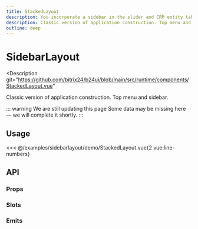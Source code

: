 ```yaml
---
title: StackedLayout
description: You incorporate a sidebar in the slider and CRM entity tab embedding. Overall, it's stylish, trendy, and youthful
description: Classic version of application construction. Top menu and sidebar.
outline: deep
---
```

<script setup>
import StackedLayoutExample from '/examples/stackedlayout/StackedLayout.vue';
</script>
# SidebarLayout

<Description
  git="https://github.com/bitrix24/b24ui/blob/main/src/runtime/components/StackedLayout.vue"
>
Classic version of application construction. Top menu and sidebar.
</Description>

::: warning We are still updating this page
Some data may be missing here — we will complete it shortly.
:::

## Usage

<div class="lg:min-h-[160px]">
  <ClientOnly>
    <StackedLayoutExample />
  </ClientOnly>
</div>

<<< @/examples/sidebarlayout/demo/StackedLayout.vue{2 vue:line-numbers}


## API

### Props

<ComponentProps component="StackedLayout" />

### Slots

<ComponentSlots component="StackedLayout" />

### Emits

<ComponentEmits component="StackedLayout" />
